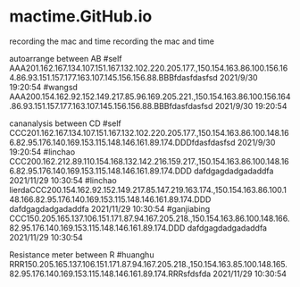# mactime.GitHub.io
recording the mac and time
recording the mac and time 

autoarrange between AB
#self AAA201.162.167.134.107.151.167.132.102.220.205.177.,150.154.163.86.100.156.164.86.93.151.157.177.163.107.145.156.156.88.BBBfdasfdasfsd 2021/9/30 19:20:54 
#wangsd AAA200.154.162.92.152.149.217.85.96.169.205.221.,150.154.163.86.100.156.164.86.93.151.157.177.163.107.145.156.156.88.BBBfdasfdasfsd 2021/9/30 19:20:54 

cananalysis between CD
#self CCC201.162.167.134.107.151.167.132.102.220.205.177.,150.154.163.86.100.148.166.82.95.176.140.169.153.115.148.146.161.89.174.DDDfdasfdasfsd 2021/9/30 19:20:54 
#linchao CCC200.162.212.89.110.154.168.132.142.216.159.217.,150.154.163.86.100.148.166.82.95.176.140.169.153.115.148.146.161.89.174.DDD  dafdgagdadgadaddfa 2021/11/29 10:30:54
#linchao lierdaCCC200.154.162.92.152.149.217.85.147.219.163.174.,150.154.163.86.100.148.166.82.95.176.140.169.153.115.148.146.161.89.174.DDD  dafdgagdadgadaddfa 2021/11/29 10:30:54
#ganjiabing CCC150.205.165.137.106.151.171.87.94.167.205.218.,150.154.163.86.100.148.166.82.95.176.140.169.153.115.148.146.161.89.174.DDD  dafdgagdadgadaddfa 2021/11/29 10:30:54

Resistance meter between R
#huanghu RRR150.205.165.137.106.151.171.87.94.167.205.218.,150.154.163.85.100.148.165.82.95.176.140.169.153.115.148.146.161.89.174.RRRsfdsfda 2021/11/29 10:30:54 

